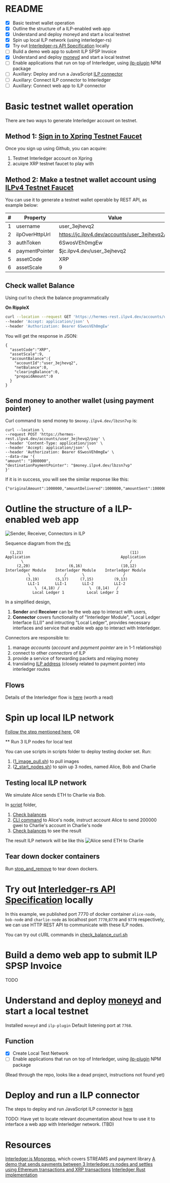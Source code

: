 # README

- [x] Basic testnet wallet operation
- [x] Outline the structure of a ILP-enabled web app
- [x] Understand and deploy moneyd and start a local testnet
- [x] Spin up local ILP network (using interledger-rs)
- [x] Try out [Interledger-rs API Specification](https://app.swaggerhub.com/apis/interledger-rs/Interledger/1.1) locally
- [ ] Build a demo web app to submit ILP SPSP Invoice
- [x] Understand and deploy [moneyd](https://github.com/interledgerjs/moneyd) and start a local testnet
- [ ] Enable applications that run on top of Interledger, using [ilp-plugin](https://www.npmjs.com/package/ilp-plugin) NPM package
- [ ] Auxillary: Deploy and run a JavaScript [ILP connector](https://github.com/interledgerjs/ilp-connector)
- [ ] Auxillary: Connect ILP connector to Interledger
- [ ] Auxillary: Connect web app to ILP connector

# Basic testnet wallet operation

There are two ways to generate Interledger account on testnet.

## Method 1: [Sign in to Xpring Testnet Faucet](https://wallet.ilpv4.dev/ilp-wallet)

Once you sign up using Github, you can acquire:

1. Testnet Interledger account on Xpring
2. acuiqre XRP testnet faucet to play with

## Method 2: Make a testnet wallet account using [ILPv4 Testnet Faucet](https://faucet.ilpv4.dev/)

You can use it to generate a testnet wallet operable by REST API, as example below:

| #   | Property       | Value                                           |
| --- | -------------- | ----------------------------------------------- |
| 1   | username       | user_3ejhevq2                                   |
| 2   | ilpOverHttpUrl | https://jc.ilpv4.dev/accounts/user_3ejhevq2/ilp |
| 3   | authToken      | 6SwosVEh0mgEw                                   |
| 4   | paymentPointer | $jc.ilpv4.dev/user_3ejhevq2                     |
| 5   | assetCode      | XRP                                             |
| 6   | assetScale     | 9                                               |

## Check wallet Balance

Using curl to check the balance programmatically

**On RippleX**

```bash
curl --location --request GET 'https://hermes-rest.ilpv4.dev/accounts/user_3ejhevq2/balance' \
--header 'Accept: application/json' \
--header 'Authorization: Bearer 6SwosVEh0mgEw'
```

You will get the response in JSON:

```
{
  "assetCode":"XRP",
  "assetScale":9,
  "accountBalance":{
    "accountId":"user_3ejhevq2",
    "netBalance":0,
    "clearingBalance":0,
    "prepaidAmount":0
  }
}
```

## Send money to another wallet (using payment pointer)

Curl command to send money to `$money.ilpv4.dev/lbzsn7vp` is:

```
curl --location \
--request POST 'https://hermes-rest.ilpv4.dev/accounts/user_3ejhevq2/pay' \
--header 'Content-Type: application/json' \
--header 'Accept: application/json' \
--header 'Authorization: Bearer 6SwosVEh0mgEw' \
--data-raw '{
"amount": "1000000",
"destinationPaymentPointer": "$money.ilpv4.dev/lbzsn7vp"
}'
```

If it is in success, you will see the similar response like this:

```
{"originalAmount":1000000,"amountDelivered":1000000,"amountSent":1000000,"successfulPayment":true}
```

# Outline the structure of a ILP-enabled web app

![Sender, Receiver, Connectors in ILP](https://interledger.org/rfcs/shared/graphs/interledger-model.svg?_cchid=0576855be050db3ae68a764cd2e01b2c)

Sequence diagram from the [rfc](deprecated/0003-interledger-protocol/0003-interledger-protocol.md)

```
  (1,21)                                               (11)
Application                                        Application
       \                                               /
     (2,20)                 (6,16)                 (10,12)
Interledger Module    Interledger Module    Interledger Module
          \               /       \                 /
         (3,19)       (5,17)     (7,15)         (9,13)
          LLI-1       LLI-1       LLI-2         LLI-2
             \  (4,18) /             \  (8,14)   /
            Local Ledger 1          Local Ledger 2
```

In a simplified design,

1. **Sender** and **Receiver** can be the web app to interact with users,
2. **Connector** covers functionality of "Interledger Module", "Local Ledger Interface (LLI)" and intructing "Local Ledger", provides necessary interfaces and service that enable web app to interact with Interledger.

Connectors are responsible to:

1. manage _accounts_ (_account_ and _payment pointer_ are in 1-1 relationship)
2. connect to other _connectors_ of ILP
3. provide a service of forwarding packets and relaying money
4. translating [ILP address](https://github.com/interledger/rfcs/blob/master/0015-ilp-addresses/0015-ilp-addresses.md) (closely related to payment pointer) into interledger routes

## Flows

Details of the Interledger flow is [here](https://github.com/interledger/rfcs/blob/master/0027-interledger-protocol-4/0027-interledger-protocol-4.md#flow) (worth a read)

# Spin up local ILP network

[Follow the step mentioned here](https://interledger.org/developer-tools/get-started/spin-up/), OR

\*\* Run 3 ILP nodes for local test

You can use scripts in scripts folder to deploy testing docker set. Run:

1. ([1_image_pull.sh](scripts/1_image_pull.sh)) to pull images
2. ([2_start_nodes.sh](scripts/2_start_nodes.sh)) to spin up 3 nodes, named Alice, Bob and Charlie

## Testing local ILP network

We simulate Alice sends ETH to Charlie via Bob.

In [script](scripts/1_image_pull.sh) folder,

1. [Check balances](scripts/check_balances.sh)
2. [CLI command](scripts/alice_send_eth_to_charlie.sh) to Alice's node, instruct account Alice to send 200000 gwei to Charlie's account in Charlie's node
3. [Check balances](scripts/check_balances.sh) to see the result

The result ILP network will be like this
![Alice send ETH to Charlie](docs/alice_send_eth_to_charlie.svg)

## Tear down docker containers

Run [stop_and_remove](scripts/stop_and_remove.sh) to tear down dockers.

# Try out [Interledger-rs API Specification](https://app.swaggerhub.com/apis/interledger-rs/Interledger/1.1) locally

In this example, we published port 7770 of docker container `alice-node`, `bob-node` and `charlie-node` as localhost port `7770`,`8770` and `9770` respectively, we can use HTTP REST API to communicate with these ILP nodes.

You can try out cURL commands in [check_balance_curl.sh](scripts/check_balances_curl.sh)

# Build a demo web app to submit ILP SPSP Invoice

TODO

# Understand and deploy [moneyd](https://github.com/interledgerjs/moneyd) and start a local testnet

Installed `moneyd` and `ilp-plugin`
Default listening port at `7768`.

## Function

- [x] Create Local Test Network
- [ ] Enable applications that run on top of Interledger, using [ilp-plugin](https://www.npmjs.com/package/ilp-plugin) NPM package

(Read through the repo, looks like a dead project, instructions not found yet)

# Deploy and run a ILP connector

The steps to deploy and run JavaScript ILP connector is [here](https://github.com/interledgerjs/ilp-connector)

TODO: Have yet to locate relevant documentation about how to use it to interface a web app with Interledger network. (TBD)

# Resources

[Interledger.js Monorepo](https://github.com/interledgerjs/interledgerjs), which covers STREAMS and payment library
[A demo that sends payments between 3 Interledger.rs nodes and settles using Ethereum transactions and XRP transactions](https://github.com/interledger/interledger-rs/tree/master/examples/eth-xrp-three-nodes)
[Interledger Rust implementation](https://github.com/interledger/interledger-rs)
